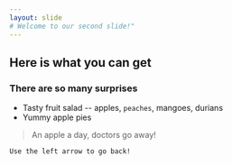 ```yaml
---
layout: slide
# Welcome to our second slide!"
---
```

## Here is what you can get
### There are so many surprises
- Tasty fruit salad
-- apples, `peaches`, mangoes, durians
- Yummy apple pies
> An apple a day, doctors go away!

```Use the left arrow to go back!```

